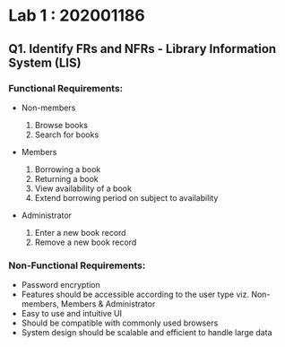 # Lab 1 : 202001186

## Q1. Identify FRs and NFRs - Library Information System (LIS)

### Functional Requirements: 

- Non-members
  1. Browse books
  2. Search for books


- Members
  1. Borrowing a book
  2. Returning a book
  3. View availability of a book
  4. Extend borrowing period on subject to availability


- Administrator
  1. Enter a new book record
  2. Remove a new book record



### Non-Functional Requirements:

- Password encryption
- Features should be accessible according to the user type viz. Non-members, Members & Administrator 
- Easy to use and intuitive UI
- Should be compatible with commonly used browsers
- System design should be scalable and efficient to handle large data

